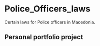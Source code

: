 # Police_Officers_laws
Certain laws for Police officers in Macedonia.

## Personal portfolio project
